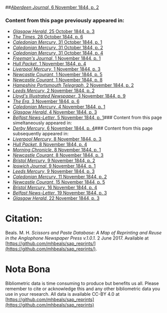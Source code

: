 ##[*Aberdeen Journal*, 6 November 1844, p. 2](https://mhbeals.github.io/sap_html/Aberdeen-Journal/Aberdeen-Journal-6-November-1844-p-2)

### Content from this page previously appeared in:
+ [*Glasgow Herald*, 25 October 1844, p. 3](https://mhbeals.github.io/sap_html/Glasgow-Herald/Glasgow-Herald-25-October-1844-p-3)
+ [*The Times*, 28 October 1844, p. 6](https://mhbeals.github.io/sap_html/The-Times/The-Times-28-October-1844-p-6)
+ [*Caledonian Mercury*, 31 October 1844, p. 1](https://mhbeals.github.io/sap_html/Caledonian-Mercury/Caledonian-Mercury-31-October-1844-p-1)
+ [*Caledonian Mercury*, 31 October 1844, p. 2](https://mhbeals.github.io/sap_html/Caledonian-Mercury/Caledonian-Mercury-31-October-1844-p-2)
+ [*Caledonian Mercury*, 31 October 1844, p. 4](https://mhbeals.github.io/sap_html/Caledonian-Mercury/Caledonian-Mercury-31-October-1844-p-4)
+ [*Freeman's Journal*, 1 November 1844, p. 1](https://mhbeals.github.io/sap_html/Freeman's-Journal/Freeman's-Journal-1-November-1844-p-1)
+ [*Hull Packet*, 1 November 1844, p. 4](https://mhbeals.github.io/sap_html/Hull-Packet/Hull-Packet-1-November-1844-p-4)
+ [*Liverpool Mercury*, 1 November 1844, p. 3](https://mhbeals.github.io/sap_html/Liverpool-Mercury/Liverpool-Mercury-1-November-1844-p-3)
+ [*Newcastle Courant*, 1 November 1844, p. 5](https://mhbeals.github.io/sap_html/Newcastle-Courant/Newcastle-Courant-1-November-1844-p-5)
+ [*Newcastle Courant*, 1 November 1844, p. 8](https://mhbeals.github.io/sap_html/Newcastle-Courant/Newcastle-Courant-1-November-1844-p-8)
+ [*Hampshire Portsmouth Telegraph*, 2 November 1844, p. 2](https://mhbeals.github.io/sap_html/Hampshire-Portsmouth-Telegraph/Hampshire-Portsmouth-Telegraph-2-November-1844-p-2)
+ [*Leeds Mercury*, 2 November 1844, p. 2](https://mhbeals.github.io/sap_html/Leeds-Mercury/Leeds-Mercury-2-November-1844-p-2)
+ [*Lloyd's Illustrated Newspaper*, 3 November 1844, p. 9](https://mhbeals.github.io/sap_html/Lloyd's-Illustrated-Newspaper/Lloyd's-Illustrated-Newspaper-3-November-1844-p-9)
+ [*The Era*, 3 November 1844, p. 6](https://mhbeals.github.io/sap_html/The-Era/The-Era-3-November-1844-p-6)
+ [*Caledonian Mercury*, 4 November 1844, p. 1](https://mhbeals.github.io/sap_html/Caledonian-Mercury/Caledonian-Mercury-4-November-1844-p-1)
+ [*Glasgow Herald*, 4 November 1844, p. 3](https://mhbeals.github.io/sap_html/Glasgow-Herald/Glasgow-Herald-4-November-1844-p-3)
+ [*Belfast News-Letter*, 5 November 1844, p. 1](https://mhbeals.github.io/sap_html/Belfast-News-Letter/Belfast-News-Letter-5-November-1844-p-1)### Content from this page simeltaneously appeared in:
+ [*Derby Mercury*, 6 November 1844, p. 4](https://mhbeals.github.io/sap_html/Derby-Mercury/Derby-Mercury-6-November-1844-p-4)### Content from this page subsequently appeared in:
+ [*Liverpool Mercury*, 8 November 1844, p. 3](https://mhbeals.github.io/sap_html/Liverpool-Mercury/Liverpool-Mercury-8-November-1844-p-3)
+ [*Hull Packet*, 8 November 1844, p. 4](https://mhbeals.github.io/sap_html/Hull-Packet/Hull-Packet-8-November-1844-p-4)
+ [*Morning Chronicle*, 8 November 1844, p. 1](https://mhbeals.github.io/sap_html/Morning-Chronicle/Morning-Chronicle-8-November-1844-p-1)
+ [*Newcastle Courant*, 8 November 1844, p. 3](https://mhbeals.github.io/sap_html/Newcastle-Courant/Newcastle-Courant-8-November-1844-p-3)
+ [*Bristol Mercury*, 9 November 1844, p. 2](https://mhbeals.github.io/sap_html/Bristol-Mercury/Bristol-Mercury-9-November-1844-p-2)
+ [*Ipswich Journal*, 9 November 1844, p. 1](https://mhbeals.github.io/sap_html/Ipswich-Journal/Ipswich-Journal-9-November-1844-p-1)
+ [*Leeds Mercury*, 9 November 1844, p. 3](https://mhbeals.github.io/sap_html/Leeds-Mercury/Leeds-Mercury-9-November-1844-p-3)
+ [*Caledonian Mercury*, 11 November 1844, p. 2](https://mhbeals.github.io/sap_html/Caledonian-Mercury/Caledonian-Mercury-11-November-1844-p-2)
+ [*Newcastle Courant*, 15 November 1844, p. 5](https://mhbeals.github.io/sap_html/Newcastle-Courant/Newcastle-Courant-15-November-1844-p-5)
+ [*Bristol Mercury*, 16 November 1844, p. 4](https://mhbeals.github.io/sap_html/Bristol-Mercury/Bristol-Mercury-16-November-1844-p-4)
+ [*Belfast News-Letter*, 19 November 1844, p. 3](https://mhbeals.github.io/sap_html/Belfast-News-Letter/Belfast-News-Letter-19-November-1844-p-3)
+ [*Glasgow Herald*, 22 November 1844, p. 3](https://mhbeals.github.io/sap_html/Glasgow-Herald/Glasgow-Herald-22-November-1844-p-3)
                    
# Citation: 

Beals. M. H. *Scissors and Paste Database: A Map of Reprinting and Reuse in the Anglophone Newspaper Press v.1.0.1.* 2 June 2017. Available at [https://github.com/mhbeals/sap_reprints/](https://github.com/mhbeals/sap_reprints/). 
                    
# Nota Bona

Bibliometric data is time consuming to produce but benefits us all. Please remember to cite or acknowledge this and any other bibliometric data you use in your research. All data is available CC-BY 4.0 at [https://github.com/mhbeals/sap_reprints](https://github.com/mhbeals/sap_reprints)